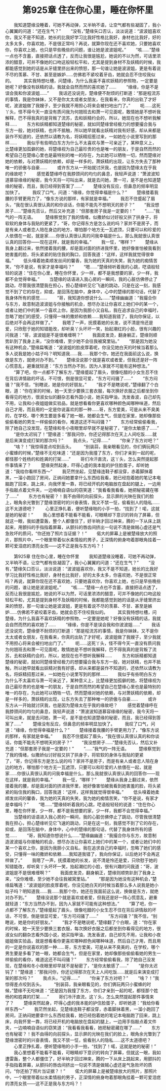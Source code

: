 # 　　第925章 住在你心里，睡在你怀里
　　我知道楚缘没睡着，可她不再动弹，又半晌不语，让空气都有些凝固了，我小心翼翼的问道：“还在生气？”
　　“没有，”楚缘矢口否认，淡淡说道：“波波姐喜欢你，我又不是不知道，她长的比我好学习比我好性格比我好，身材也比我好，好的太多太多，你喜欢她，不是很正常吗？再说，就算你现在还不喜欢她，只要她喜欢你，你喜欢上她，也只是早些晚些的问题，谁让她是波波姐呢。”
　　“咳……”楚缘一点也不含蓄，直接把话点透了，反而让我很是尴尬，她说的不以为然，可话里浓浓的醋意，可并不像她的口吻这般轻松平和，尤其是提到身材不及妖精的时候，我都能感觉到她的话是从牙缝里挤出来的愤怒，那一句谁让她是波波姐，更是有着说不尽的羡慕、不甘、甚至是嫉妒……仿佛若不紧咬着牙齿，她就会忍不住咬我似的。
　　其实我特想吐槽，问楚缘，为什么我喜不喜欢妖精的参照物，一定要是她呢？好像没有妖精的话，我就会自然而然的喜欢她了……
　　“缘缘，你是不是误会我和你波波姐……”
　　我话还没说完，楚缘便不耐烦的打断道：“那是程流苏的事情，我是你妹妹，又不是你太太或者女朋友，在我看来，你真的出轨了才好呢，波波姐做了我嫂子，至少我就不用担心将来会被扫地出门了。”
　　呃……这死丫头，怪不得今天一直没有质问我为何翘班去和萧一可见面呢，敢情她是不想听我解释，巴不得我真的是背叛了流苏，去和妖精约会的，所以，她现在也不想听我解释……
　　东方和妖精都知道楚缘的秘密，就如同楚缘曾经极力的想要撮合我与东方一般，她对妖精，也并不抵触，所以她早就看出妖精对我有好感，却从来都是装作不知道的，还依然以请教为名，将妖精招惹过来，一如她在小说里写到的那样……
　　我似乎有些明白东方为什么不太喜欢与萧一可亲近了，某种意义上，比楚缘更加孤僻的她，将楚缘视为自己最珍贵的也是唯一的朋友，于是自然而然的希望自己在楚缘心里也是最特别的唯一的存在，为此她可以牺牲一切，然而楚缘对她的依赖，与对萧妖精的依赖，却是一样多的，萧妖精的出现，让东方失去了那种唯一的骄傲与自豪……
　　或许东方从一开始就讨厌我，也是因为楚缘太在乎我的缘故吧？
　　感觉着楚缘呼在我脖颈间的均匀的鼻息，我轻声说道：“萧波波知道慕容缘缘的秘密，我今天将一可叫出来，就是去问她，萧一可，是不是也知道楚缘的秘密，而且，我已经得到答案了……”
　　楚缘没有反应，但鼻息的频率明显加快了。
　　我叹了口气，问道：“缘缘，你觉得幸福是什么？”
　　楚缘搂着我腰的手臂更用力了，“像东方说的那样，有家就是幸福。”
　　我忍不住蹙起了眉头，“我在很认真很认真的和你谈话，你能不能先不想明天的房子？”
　　“我没想房子……”楚缘先否认，然后又补充道：“但那套房子我是一定要的！”
　　“……”我气的一阵无语。
　　楚缘察觉到了我的情绪，似撒娇似讨好般又拱了拱身子，将软软的身体与我贴的更紧了，“哥，你记得东方是怎么说的吗？家并不是房子，而是有亲人或者恋人陪在身边的地方，哪怕那个地方无一瓦遮顶，只要可以和珍爱的人依偎在一起，就是家……你很认真很认真的问我幸福是什么，那么我就很认真很认真的回答你——现在这样，就是我的幸福。”
　　我一怔，“哪样？”
　　楚缘从我身上翻过来，依然搂着我的腰，却是面对面的挤进我怀里，她好像害怕被我看到她害羞的脸，将头紧紧的贴住我的胸口，回答我道：“这样，这样我就觉得很幸福。”
　　低头嗅着她柔顺发丝间的馨香，我为她的天真的失笑，我为她的痴情苦笑，“你不是说，有家才是幸福吗？”
　　“嗯……”楚缘倾听着我的心跳，呓语般轻轻的说道：“住在你心里，睡在你怀里，少一样，都不是我想要的家，少一样，我都不会觉得幸福。”
　　当楚缘的话语进入我心房的一瞬间，我的心脏仿佛停止了跳动，尽管我很清楚我在担心，担心楚缘听见它飞速的跳动，只是在这一刻，我感觉不到了它的存在，抑或，是回荡在脑中，身体中，心中的楚缘的那句话，代替了我身体所有的感觉……
　　“哥，我知道你想说什么……”楚缘幽幽道：“我撮合你与东方，故意制造波波姐与你接触的机会，想尽办法让你喜欢上她们中的某一个，或者让她们中的某一个喜欢上你，是因为我胆小又自私，我在追求自己的幸福时，忽略了她们的感受，只懂得一味的撒娇和依赖……我知道我错了，我向你保证，以后绝对不会再这样做了。”
　　我嗯了一声，抚摸着她的长发，说不清是怜还是爱，只欣慰于她的知错能改，却听臭丫头坏坏一笑，抬起潮红的小脸，很有兴趣的问我道：“哥，波波姐是不是很难缠啊？”
　　我面皮发烫，翻身躺正，楚缘则顺势趴到了我身上来，“没你难缠，至少她不会往我被窝里钻。”
　　“那是因为她没有这种机会，”楚缘扁嘴道：“波波姐的脸皮厚着呢，你没见她白天的时候当着那么多人说我是她小姑子吗？明知道我……我……我那个你，她还在我面前这么说，换做是东方，就绝对办不到。”
　　楚缘没说那个就是喜欢或者爱，但我还是好一阵心慌意乱，避重就轻道：“东方当然办不到，因为人家就不可能有这种想法。”
　　“算了吧，你一点都不了解东方，”楚缘蹙起了眉头，很像吃醋的小女生忍不住在背后讲情敌的坏话，不可恨，倒是很显可爱，“东方可闷骚了……”
　　“东方闷骚？”我不信，“别瞎说，她是你的好朋友。”
　　“我才不是瞎说呢，”楚缘翻了个白眼，道：“你在家的时候，她一天至少要换三套衣服，每次换好衣服之后都坐到你看得见的地方，很淑女似的翻杂志看外国小说，她买指甲油，洗发香波，自己却先不用，让我和小夜姐姐做实验品，就是想看看你更喜欢哪种颜色闻哪种味道，然后自己才用，而且用的一定是你说喜欢的那一种……哥，东方爱美，可是从来不臭美的，在学校，哪个男生要是多看了她一眼，她都会生气，但是在家里，她却像那些偷偷看她的男生一样偷偷的看你，难道这还不叫闷骚？”
　　东方经常偷偷看我，除了她自己没发现，在楚缘和冬小夜眼里却早就不是秘密了，“是你太敏感了……”
　　“是你太迟钝了！”楚缘道：“那我问你，你还记得那次在天上人间吃饭……就是后来演变成打架的那次吗？”
　　我点头，“记得……”
　　“你亲了东方对吧？”
　　“啥？！”我惊得差点咬到舌头。
　　“别装蒜，我亲眼看见的，你们俩玩两只小蜜蜂的时候，”楚缘不无吃味道：“还是因为我撞了东方，你们才亲到一起的呢，都怪那个姓杨的和姓龚的打架……”
　　哥们冷汗直流，这丫头，怎么突然提起那件事情来了？
　　楚缘突然起身，吓得心虚的我本能的护住脸蛋子，却听她道：“我给你看样东西～”
　　我茫然坐起，见楚缘连鞋子都没穿，赤着脚抹着黑，一溜小跑回了房间，正纳闷她要拿什么东西给我看，她已经抱着她的笔记本电脑跑了回来，跳上床，向我怀里一靠，将已经开机的电脑放在盘起的腿上，一边用手指敲点着文件夹，一边喃喃自语似的窃笑道：“我看看我看看，她把秘密藏在哪了……”
　　东方也有秘密？！我不由得的向前探头，显示屏的光映在我们的脸上，眼角余光瞥到了楚缘泄密时的兴奋表情，我又不禁一怔，偷看别人的隐私……这不太道德吧？
　　心里正挣扎着，便听楚缘啪的小手一拍，“找到了！喏，这就是她的秘密！”
　　我心里想着不能看不能看，可眼睛却下意识的转向了屏幕，但就这一眼，我如遭雷轰，整个人都僵住了，好半晌才回过神来，腾的一下从床上跳起来，用颤抖的手指指着屏幕，从颤抖的唇齿间挤出一句说不清是做贼心虚还是气急败坏的质问，“你还拍了照片当证据？！”
　　偌大的屏幕上是被楚缘放大的照片，那照片中，一个眼里带着似水柔情般的男子，正深情的俯身吻着那眼角挂着一颗可爱泪痣的漂亮女孩——这不正是我与东方吗？！

　　第925章 住在你心里，睡在你怀里
　　我知道楚缘没睡着，可她不再动弹，又半晌不语，让空气都有些凝固了，我小心翼翼的问道：“还在生气？”
　　“没有，”楚缘矢口否认，淡淡说道：“波波姐喜欢你，我又不是不知道，她长的比我好学习比我好性格比我好，身材也比我好，好的太多太多，你喜欢她，不是很正常吗？再说，就算你现在还不喜欢她，只要她喜欢你，你喜欢上她，也只是早些晚些的问题，谁让她是波波姐呢。”
　　“咳……”楚缘一点也不含蓄，直接把话点透了，反而让我很是尴尬，她说的不以为然，可话里浓浓的醋意，可并不像她的口吻这般轻松平和，尤其是提到身材不及妖精的时候，我都能感觉到她的话是从牙缝里挤出来的愤怒，那一句谁让她是波波姐，更是有着说不尽的羡慕、不甘、甚至是嫉妒……仿佛若不紧咬着牙齿，她就会忍不住咬我似的。
　　其实我特想吐槽，问楚缘，为什么我喜不喜欢妖精的参照物，一定要是她呢？好像没有妖精的话，我就会自然而然的喜欢她了……
　　“缘缘，你是不是误会我和你波波姐……”
　　我话还没说完，楚缘便不耐烦的打断道：“那是程流苏的事情，我是你妹妹，又不是你太太或者女朋友，在我看来，你真的出轨了才好呢，波波姐做了我嫂子，至少我就不用担心将来会被扫地出门了。”
　　呃……这死丫头，怪不得今天一直没有质问我为何翘班去和萧一可见面呢，敢情她是不想听我解释，巴不得我真的是背叛了流苏，去和妖精约会的，所以，她现在也不想听我解释……
　　东方和妖精都知道楚缘的秘密，就如同楚缘曾经极力的想要撮合我与东方一般，她对妖精，也并不抵触，所以她早就看出妖精对我有好感，却从来都是装作不知道的，还依然以请教为名，将妖精招惹过来，一如她在小说里写到的那样……
　　我似乎有些明白东方为什么不太喜欢与萧一可亲近了，某种意义上，比楚缘更加孤僻的她，将楚缘视为自己最珍贵的也是唯一的朋友，于是自然而然的希望自己在楚缘心里也是最特别的唯一的存在，为此她可以牺牲一切，然而楚缘对她的依赖，与对萧妖精的依赖，却是一样多的，萧妖精的出现，让东方失去了那种唯一的骄傲与自豪……
　　或许东方从一开始就讨厌我，也是因为楚缘太在乎我的缘故吧？
　　感觉着楚缘呼在我脖颈间的均匀的鼻息，我轻声说道：“萧波波知道慕容缘缘的秘密，我今天将一可叫出来，就是去问她，萧一可，是不是也知道楚缘的秘密，而且，我已经得到答案了……”
　　楚缘没有反应，但鼻息的频率明显加快了。
　　我叹了口气，问道：“缘缘，你觉得幸福是什么？”
　　楚缘搂着我腰的手臂更用力了，“像东方说的那样，有家就是幸福。”
　　我忍不住蹙起了眉头，“我在很认真很认真的和你谈话，你能不能先不想明天的房子？”
　　“我没想房子……”楚缘先否认，然后又补充道：“但那套房子我是一定要的！”
　　“……”我气的一阵无语。
　　楚缘察觉到了我的情绪，似撒娇似讨好般又拱了拱身子，将软软的身体与我贴的更紧了，“哥，你记得东方是怎么说的吗？家并不是房子，而是有亲人或者恋人陪在身边的地方，哪怕那个地方无一瓦遮顶，只要可以和珍爱的人依偎在一起，就是家……你很认真很认真的问我幸福是什么，那么我就很认真很认真的回答你——现在这样，就是我的幸福。”
　　我一怔，“哪样？”
　　楚缘从我身上翻过来，依然搂着我的腰，却是面对面的挤进我怀里，她好像害怕被我看到她害羞的脸，将头紧紧的贴住我的胸口，回答我道：“这样，这样我就觉得很幸福。”
　　低头嗅着她柔顺发丝间的馨香，我为她的天真的失笑，我为她的痴情苦笑，“你不是说，有家才是幸福吗？”
　　“嗯……”楚缘倾听着我的心跳，呓语般轻轻的说道：“住在你心里，睡在你怀里，少一样，都不是我想要的家，少一样，我都不会觉得幸福。”
　　当楚缘的话语进入我心房的一瞬间，我的心脏仿佛停止了跳动，尽管我很清楚我在担心，担心楚缘听见它飞速的跳动，只是在这一刻，我感觉不到了它的存在，抑或，是回荡在脑中，身体中，心中的楚缘的那句话，代替了我身体所有的感觉……
　　“哥，我知道你想说什么……”楚缘幽幽道：“我撮合你与东方，故意制造波波姐与你接触的机会，想尽办法让你喜欢上她们中的某一个，或者让她们中的某一个喜欢上你，是因为我胆小又自私，我在追求自己的幸福时，忽略了她们的感受，只懂得一味的撒娇和依赖……我知道我错了，我向你保证，以后绝对不会再这样做了。”
　　我嗯了一声，抚摸着她的长发，说不清是怜还是爱，只欣慰于她的知错能改，却听臭丫头坏坏一笑，抬起潮红的小脸，很有兴趣的问我道：“哥，波波姐是不是很难缠啊？”
　　我面皮发烫，翻身躺正，楚缘则顺势趴到了我身上来，“没你难缠，至少她不会往我被窝里钻。”
　　“那是因为她没有这种机会，”楚缘扁嘴道：“波波姐的脸皮厚着呢，你没见她白天的时候当着那么多人说我是她小姑子吗？明知道我……我……我那个你，她还在我面前这么说，换做是东方，就绝对办不到。”
　　楚缘没说那个就是喜欢或者爱，但我还是好一阵心慌意乱，避重就轻道：“东方当然办不到，因为人家就不可能有这种想法。”
　　“算了吧，你一点都不了解东方，”楚缘蹙起了眉头，很像吃醋的小女生忍不住在背后讲情敌的坏话，不可恨，倒是很显可爱，“东方可闷骚了……”
　　“东方闷骚？”我不信，“别瞎说，她是你的好朋友。”
　　“我才不是瞎说呢，”楚缘翻了个白眼，道：“你在家的时候，她一天至少要换三套衣服，每次换好衣服之后都坐到你看得见的地方，很淑女似的翻杂志看外国小说，她买指甲油，洗发香波，自己却先不用，让我和小夜姐姐做实验品，就是想看看你更喜欢哪种颜色闻哪种味道，然后自己才用，而且用的一定是你说喜欢的那一种……哥，东方爱美，可是从来不臭美的，在学校，哪个男生要是多看了她一眼，她都会生气，但是在家里，她却像那些偷偷看她的男生一样偷偷的看你，难道这还不叫闷骚？”
　　东方经常偷偷看我，除了她自己没发现，在楚缘和冬小夜眼里却早就不是秘密了，“是你太敏感了……”
　　“是你太迟钝了！”楚缘道：“那我问你，你还记得那次在天上人间吃饭……就是后来演变成打架的那次吗？”
　　我点头，“记得……”
　　“你亲了东方对吧？”
　　“啥？！”我惊得差点咬到舌头。
　　“别装蒜，我亲眼看见的，你们俩玩两只小蜜蜂的时候，”楚缘不无吃味道：“还是因为我撞了东方，你们才亲到一起的呢，都怪那个姓杨的和姓龚的打架……”
　　哥们冷汗直流，这丫头，怎么突然提起那件事情来了？
　　楚缘突然起身，吓得心虚的我本能的护住脸蛋子，却听她道：“我给你看样东西～”
　　我茫然坐起，见楚缘连鞋子都没穿，赤着脚抹着黑，一溜小跑回了房间，正纳闷她要拿什么东西给我看，她已经抱着她的笔记本电脑跑了回来，跳上床，向我怀里一靠，将已经开机的电脑放在盘起的腿上，一边用手指敲点着文件夹，一边喃喃自语似的窃笑道：“我看看我看看，她把秘密藏在哪了……”
　　东方也有秘密？！我不由得的向前探头，显示屏的光映在我们的脸上，眼角余光瞥到了楚缘泄密时的兴奋表情，我又不禁一怔，偷看别人的隐私……这不太道德吧？
　　心里正挣扎着，便听楚缘啪的小手一拍，“找到了！喏，这就是她的秘密！”
　　我心里想着不能看不能看，可眼睛却下意识的转向了屏幕，但就这一眼，我如遭雷轰，整个人都僵住了，好半晌才回过神来，腾的一下从床上跳起来，用颤抖的手指指着屏幕，从颤抖的唇齿间挤出一句说不清是做贼心虚还是气急败坏的质问，“你还拍了照片当证据？！”
　　偌大的屏幕上是被楚缘放大的照片，那照片中，一个眼里带着似水柔情般的男子，正深情的俯身吻着那眼角挂着一颗可爱泪痣的漂亮女孩——这不正是我与东方吗？！
